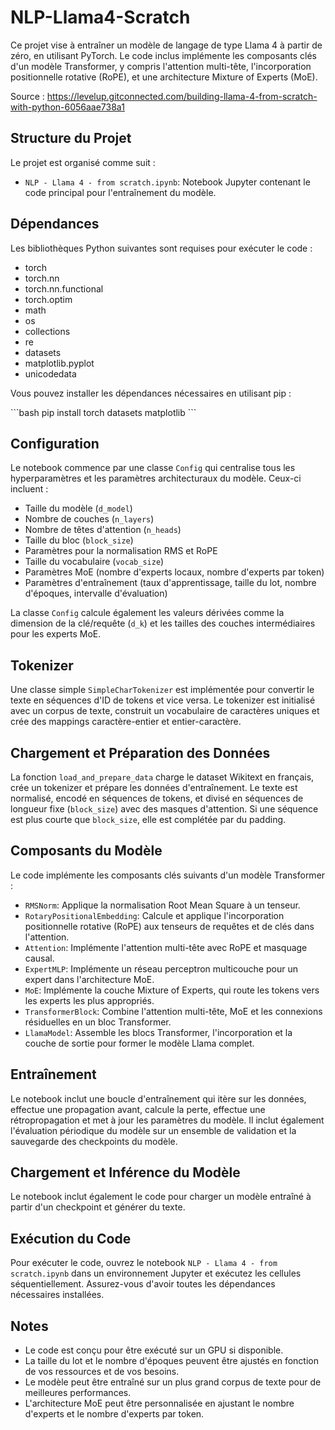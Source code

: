 # NLP-Llama4-Scratch

Ce projet vise à entraîner un modèle de langage de type Llama 4 à partir de zéro, en utilisant PyTorch. Le code inclus implémente les composants clés d'un modèle Transformer, y compris l'attention multi-tête, l'incorporation positionnelle rotative (RoPE), et une architecture Mixture of Experts (MoE).

Source : https://levelup.gitconnected.com/building-llama-4-from-scratch-with-python-6056aae738a1

## Structure du Projet

Le projet est organisé comme suit :

* `NLP - Llama 4 - from scratch.ipynb`: Notebook Jupyter contenant le code principal pour l'entraînement du modèle.

## Dépendances

Les bibliothèques Python suivantes sont requises pour exécuter le code :

* torch
* torch.nn
* torch.nn.functional
* torch.optim
* math
* os
* collections
* re
* datasets
* matplotlib.pyplot
* unicodedata

Vous pouvez installer les dépendances nécessaires en utilisant pip :

\`\`\`bash
pip install torch datasets matplotlib
\`\`\`

## Configuration

Le notebook commence par une classe `Config` qui centralise tous les hyperparamètres et les paramètres architecturaux du modèle. Ceux-ci incluent :

* Taille du modèle (`d_model`)
* Nombre de couches (`n_layers`)
* Nombre de têtes d'attention (`n_heads`)
* Taille du bloc (`block_size`)
* Paramètres pour la normalisation RMS et RoPE
* Taille du vocabulaire (`vocab_size`)
* Paramètres MoE (nombre d'experts locaux, nombre d'experts par token)
* Paramètres d'entraînement (taux d'apprentissage, taille du lot, nombre d'époques, intervalle d'évaluation)

La classe `Config` calcule également les valeurs dérivées comme la dimension de la clé/requête (`d_k`) et les tailles des couches intermédiaires pour les experts MoE.

## Tokenizer

Une classe simple `SimpleCharTokenizer` est implémentée pour convertir le texte en séquences d'ID de tokens et vice versa. Le tokenizer est initialisé avec un corpus de texte, construit un vocabulaire de caractères uniques et crée des mappings caractère-entier et entier-caractère.

## Chargement et Préparation des Données

La fonction `load_and_prepare_data` charge le dataset Wikitext en français, crée un tokenizer et prépare les données d'entraînement. Le texte est normalisé, encodé en séquences de tokens, et divisé en séquences de longueur fixe (`block_size`) avec des masques d'attention. Si une séquence est plus courte que `block_size`, elle est complétée par du padding.

## Composants du Modèle

Le code implémente les composants clés suivants d'un modèle Transformer :

* `RMSNorm`: Applique la normalisation Root Mean Square à un tenseur.
* `RotaryPositionalEmbedding`: Calcule et applique l'incorporation positionnelle rotative (RoPE) aux tenseurs de requêtes et de clés dans l'attention.
* `Attention`: Implémente l'attention multi-tête avec RoPE et masquage causal.
* `ExpertMLP`: Implémente un réseau perceptron multicouche pour un expert dans l'architecture MoE.
* `MoE`: Implémente la couche Mixture of Experts, qui route les tokens vers les experts les plus appropriés.
* `TransformerBlock`: Combine l'attention multi-tête, MoE et les connexions résiduelles en un bloc Transformer.
* `LlamaModel`: Assemble les blocs Transformer, l'incorporation et la couche de sortie pour former le modèle Llama complet.

## Entraînement

Le notebook inclut une boucle d'entraînement qui itère sur les données, effectue une propagation avant, calcule la perte, effectue une rétropropagation et met à jour les paramètres du modèle. Il inclut également l'évaluation périodique du modèle sur un ensemble de validation et la sauvegarde des checkpoints du modèle.

## Chargement et Inférence du Modèle

Le notebook inclut également le code pour charger un modèle entraîné à partir d'un checkpoint et générer du texte.

## Exécution du Code

Pour exécuter le code, ouvrez le notebook `NLP - Llama 4 - from scratch.ipynb` dans un environnement Jupyter et exécutez les cellules séquentiellement. Assurez-vous d'avoir toutes les dépendances nécessaires installées.

## Notes

* Le code est conçu pour être exécuté sur un GPU si disponible.
* La taille du lot et le nombre d'époques peuvent être ajustés en fonction de vos ressources et de vos besoins.
* Le modèle peut être entraîné sur un plus grand corpus de texte pour de meilleures performances.
* L'architecture MoE peut être personnalisée en ajustant le nombre d'experts et le nombre d'experts par token.

